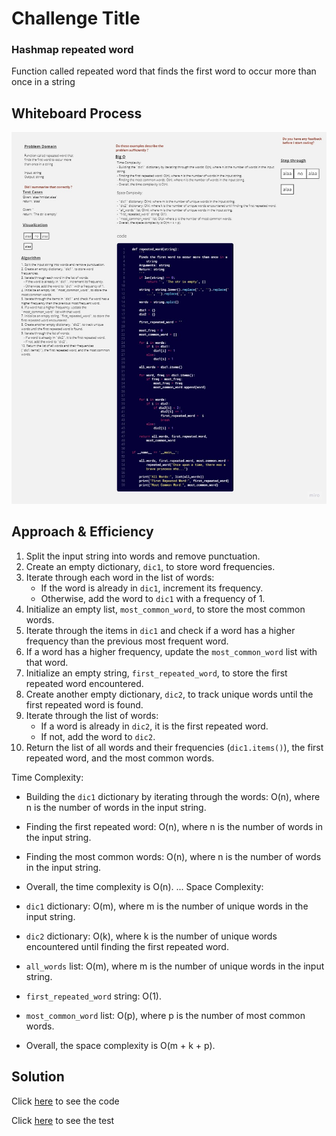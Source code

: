 # Challenge Title
### **Hashmap repeated word**
Function called repeated word that finds the first word to occur more than once in a string


## Whiteboard Process
![Whiteboard](../img/repeated%20word.jpg)

## Approach & Efficiency

1. Split the input string into words and remove punctuation.
2. Create an empty dictionary, `dic1`, to store word frequencies.
3. Iterate through each word in the list of words:
   - If the word is already in `dic1`, increment its frequency.
   - Otherwise, add the word to `dic1` with a frequency of 1.
4. Initialize an empty list, `most_common_word`, to store the most common words.
5. Iterate through the items in `dic1` and check if a word has a higher frequency than the previous most frequent word.
6. If a word has a higher frequency, update the `most_common_word` list with that word.
7. Initialize an empty string, `first_repeated_word`, to store the first repeated word encountered.
8. Create another empty dictionary, `dic2`, to track unique words until the first repeated word is found.
9. Iterate through the list of words:
   - If a word is already in `dic2`, it is the first repeated word.
   - If not, add the word to `dic2`.
10. Return the list of all words and their frequencies (`dic1.items()`), the first repeated word, and the most common words.


Time Complexity:

- Building the `dic1` dictionary by iterating through the words: O(n), where n is the number of words in the input string.
- Finding the first repeated word: O(n), where n is the number of words in the input string.
- Finding the most common words: O(n), where n is the number of words in the input string.
- Overall, the time complexity is O(n).
...
Space Complexity:

- `dic1` dictionary: O(m), where m is the number of unique words in the input string.
- `dic2` dictionary: O(k), where k is the number of unique words encountered until finding the first repeated word.
- `all_words` list: O(m), where m is the number of unique words in the input string.
- `first_repeated_word` string: O(1).
- `most_common_word` list: O(p), where p is the number of most common words.
- Overall, the space complexity is O(m + k + p).

## Solution

Click [here](./hashmap_repeated_word.py) to see the code 

Click [here](./test_hashmap_repeated_word.py) to see the test 

